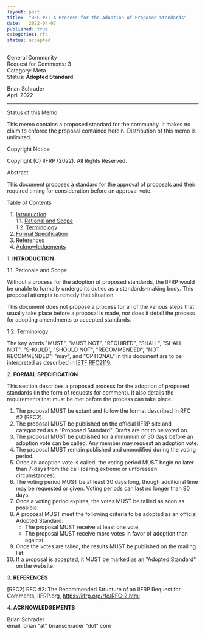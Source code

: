 ```yaml
---
layout: post
title:  "RFC #3: A Process for the Adoption of Proposed Standards"
date:   2022-04-07
published: true
categories: rfc
status: accepted
---
```


General Community<br />
Request for Comments: 3<br />
Category: Meta<br />
Status: **Adopted Standard**<br />

Brian Schrader<br />
April 2022

<style>.docinfo { border-bottom: 4px solid var(--adopted-standard); }</style>

---

Status of this Memo

This memo contains a proposed standard for the community. It makes no claim to enforce the proposal contained herein. Distribution of this memo is unlimited.

Copyright Notice

   Copyright (C) IIFRP (2022). All Rights Reserved.

Abstract

   This document proposes a standard for the approval of proposals and their required timing for consideration before an approval vote.


Table of Contents

1. [Introduction](#1)<br />
    1.1. [Rational and Scope](#1.1)<br />
    1.2. [Terminology](#1.2)<br />
2. [Formal Specification](#2)<br />
2. [References](#3)<br />
2. [Acknowledgements](#3)<br />


<span id="1">1.</span> **INTRODUCTION**



<span id="1.1">1.1.</span> Rationale and Scope

Without a process for the adoption of proposed standards, the IIFRP would be unable to formally undergo its duties as a standards-making body. This proposal attempts to remedy that situation.

This document does not propose a process for all of the various steps that usually take place before a proposal is made, nor does it detail the process for adopting amendments to accepted standards.


<span id="1.2">1.2.</span> Terminology

   The key words "MUST", "MUST NOT", "REQUIRED", "SHALL", "SHALL NOT",
   "SHOULD", "SHOULD NOT", "RECOMMENDED", "NOT RECOMMENDED", "may", and
   "OPTIONAL" in this document are to be interpreted as described in
   [IETF RFC2119][RFC2119].

   [RFC2119]: https://tools.ietf.org/html/rfc2119


<span id="2">2.</span> **FORMAL SPECIFICATION**

This section describes a proposed process for the adoption of proposed standards (in the form of requests for comment). It also details the requirements that must be met before the process can take place.

1. The proposal MUST be extant and follow the format described in RFC #2 [RFC2].
2. The proposal MUST be published on the official IIFRP site and categorized as a "Proposed Standard". Drafts are not to be voted on.
3. The proposal MUST be published for a minumum of 30 days before an adoption vote can be called. Any member may request an adoption vote.
4. The proposal MUST remain published and unmodified during the voting period.
5. Once an adoption vote is called, the voting period MUST begin no later than 7-days from the call (baring extreme or unforeseen circumstances).
6. The voting period MUST be at least 30 days long, though additional time may be requested or given. Voting periods can last no longer than 90 days.
7. Once a voting period expires, the votes MUST be tallied as soon as possible.
8. A proposal MUST meet the following criteria to be adopted as an official Adopted Standard:
    - The proposal MUST receive at least one vote.
    - The proposal MUST receive more votes in favor of adoption than against.
9. Once the votes are talled, the results MUST be published on the mailing list.
10. If a proposal is accepted, it MUST be marked as an "Adopted Standard" on the website.

<span id="3">3.</span> **REFERENCES**

[RFC2] RFC #2: The Recommended Structure of an IIFRP Request for Comments, IIFRP.org, https://iifrp.org/rfc/RFC-2.html

<span id="4">4.</span> **ACKNOWLEDGEMENTS**

   Brian Schrader<br />
   email: brian "at" brianschrader "dot" com
